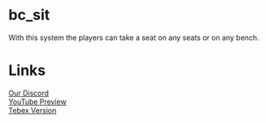# bc_sit
With this system the players can take a seat on any seats or on any bench.
# Links
[Our Discord](https://discord.gg/U3prfHddv6) <br/>
[YouTube Preview](https://youtu.be/qC_8GKr59k8) <br/>
[Tebex Version](https://black-city-scripts.tebex.io/package/5923331)
